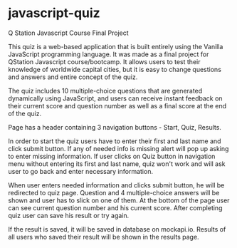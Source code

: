 # javascript-quiz
Q Station Javascript Course Final Project

This quiz is a web-based application that is built entirely using the Vanilla JavaScript programming language. It was made as a final project for QStation Javascript course/bootcamp. It allows users to test their knowledge of worldwide capital cities, but it is easy to change questions and answers and entire concept of the quiz.

The quiz includes 10 multiple-choice questions that are generated dynamically using JavaScript, and users can receive instant feedback on their current score and question number as well as a final score at the end of the quiz.

Page has a header containing 3 navigation buttons - Start, Quiz, Results.

In order to start the quiz users have to enter their first and last name and click submit button. If any of needed info is missing alert will pop up asking to enter missing information. If user clicks on Quiz button in navigation menu without entering its first and last name, quiz won't work and will ask user to go back and enter necessary information.

When user enters needed information and clicks submit button, he will be redirected to quiz page. Question and 4 multiple-choice answers will be shown and user has to slick on one of them. At the bottom of the page user can see current question number and his current score. After completing quiz user can save his result or try again.

If the result is saved, it will be saved in database on mockapi.io. Results of all users who saved their result will be shown in the results page.